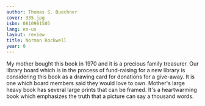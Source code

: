 ```yaml
---
author: Thomas S. Buechner
cover: 335.jpg
isbn: 0810981505
lang: en-us
layout: review
title: Norman Rockwell
year: 0
---
```


My mother bought this book in 1970 and it is a precious family treasurer. Our library board which is in the process of fund-raising for a new library is considering this book as a drawing card for donations for a give-away. It is one which board members said they would love to own. Mother's large heavy book has several large prints that can be framed. It's a heartwarming book which emphasizes the truth that a picture can say a thousand words.
